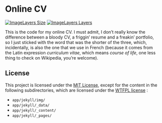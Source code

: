 # Online CV

[![ImageLayers Size](https://img.shields.io/imagelayers/image-size/fabschurt/cv/latest.svg?maxAge=2592000)](https://hub.docker.com/r/fabschurt/cv/)
[![ImageLayers Layers](https://img.shields.io/imagelayers/layers/fabschurt/cv/latest.svg?maxAge=2592000)](https://hub.docker.com/r/fabschurt/cv/)

This is the code for my online CV. I must admit, I don’t really know the
difference between a bloody CV, a friggin’ resume and a freakin’ portfolio, so I
just sticked with the word that was the shorter of the three, which, incidentally,
is also the one that we use in French (because it comes from the Latin expression
*curriculum vitae*, which means *course of life*, one less thing to check on
Wikipedia, you’re welcome).

## License

This project is licensed under the [MIT License](https://opensource.org/licenses/MIT),
except for the content in the following subdirectories, which are licensed under
the [WTFPL license](http://www.wtfpl.net/)&nbsp;:

* `app/jekyll/img/`
* `app/jekyll/_data/`
* `app/jekyll/_content/`
* `app/jekyll/_pages/`
